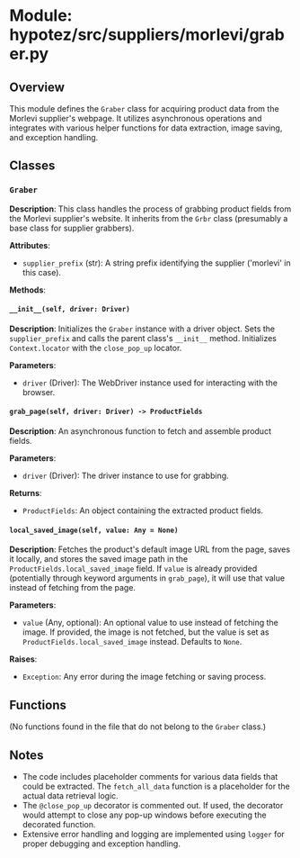 # Module: hypotez/src/suppliers/morlevi/graber.py

## Overview

This module defines the `Graber` class for acquiring product data from the Morlevi supplier's webpage. It utilizes asynchronous operations and integrates with various helper functions for data extraction, image saving, and exception handling.


## Classes

### `Graber`

**Description**:  This class handles the process of grabbing product fields from the Morlevi supplier's website.  It inherits from the `Grbr` class (presumably a base class for supplier grabbers).


**Attributes**:

- `supplier_prefix` (str): A string prefix identifying the supplier ('morlevi' in this case).


**Methods**:

#### `__init__(self, driver: Driver)`

**Description**: Initializes the `Graber` instance with a driver object. Sets the `supplier_prefix` and calls the parent class's `__init__` method. Initializes `Context.locator` with the `close_pop_up` locator.

**Parameters**:

- `driver` (Driver): The WebDriver instance used for interacting with the browser.


#### `grab_page(self, driver: Driver) -> ProductFields`

**Description**: An asynchronous function to fetch and assemble product fields.

**Parameters**:

- `driver` (Driver): The driver instance to use for grabbing.

**Returns**:

- `ProductFields`: An object containing the extracted product fields.


#### `local_saved_image(self, value: Any = None)`

**Description**: Fetches the product's default image URL from the page, saves it locally, and stores the saved image path in the `ProductFields.local_saved_image` field.  If `value` is already provided (potentially through keyword arguments in `grab_page`), it will use that value instead of fetching from the page.

**Parameters**:

- `value` (Any, optional): An optional value to use instead of fetching the image. If provided, the image is not fetched, but the value is set as `ProductFields.local_saved_image` instead. Defaults to `None`.

**Raises**:

- `Exception`: Any error during the image fetching or saving process.

## Functions

(No functions found in the file that do not belong to the `Graber` class.)


## Notes

- The code includes placeholder comments for various data fields that could be extracted.  The `fetch_all_data` function is a placeholder for the actual data retrieval logic.
- The `@close_pop_up` decorator is commented out.  If used, the decorator would attempt to close any pop-up windows before executing the decorated function.
- Extensive error handling and logging are implemented using `logger` for proper debugging and exception handling.